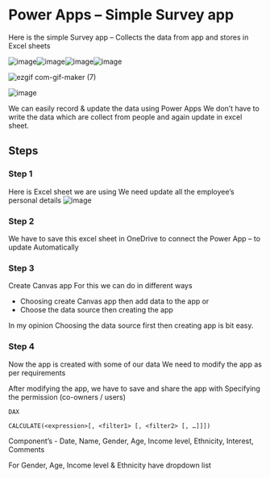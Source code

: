 # Power Apps – Simple Survey app

Here is the simple Survey app – Collects the data from app and stores in Excel sheets 

![image](https://user-images.githubusercontent.com/92777166/138312631-98fa19d8-8e3c-47a0-8403-356f2c68bbcb.png)![image](https://user-images.githubusercontent.com/92777166/138313173-33c87e01-0bdb-440a-b359-dfa77834ccb3.png)![image](https://user-images.githubusercontent.com/92777166/138313528-eb376871-e150-4b33-bc7f-ccba94deb885.png)![image](https://user-images.githubusercontent.com/92777166/138314297-8828b1fa-f00c-4ce7-9b70-299256342a91.png)


![ezgif com-gif-maker (7)](https://user-images.githubusercontent.com/92777166/138259300-f4de851c-3d02-479a-b218-4b25d3cfae8f.gif)


![image](https://user-images.githubusercontent.com/92777166/138257512-44f76c64-7c10-46eb-bfea-56da67413047.png)



We can easily record & update the data using Power Apps
We don’t have to write the data which are collect from people and again update in excel sheet.

## Steps

### Step 1
Here is Excel sheet we are using
We need update all the employee’s personal details
![image](https://user-images.githubusercontent.com/92777166/138257563-159638ff-50c7-4508-9246-2bccaab9c00d.png)
 

### Step 2
We have to save this excel sheet in OneDrive to connect the Power App – to update Automatically 

### Step 3
Create Canvas app
For this we can do in different ways

-	Choosing create Canvas app then add data to the app or
- Choose the data source then creating the app

In my opinion Choosing the data source first then creating app is bit easy.

### Step 4
Now the app is created with some of our data
We need to modify the app as per requirements 
 
After modifying the app, we have to save and share the app with Specifying the permission (co-owners / users)

 

`DAX`
```DAX
CALCULATE(<expression>[, <filter1> [, <filter2> [, …]]])
```









 
Component’s  -
Date, Name, Gender, Age, Income level, Ethnicity, Interest, Comments

For Gender, Age, Income  level & Ethnicity have dropdown list
 



